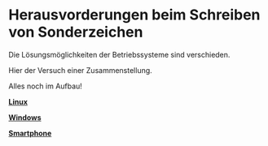 # Herausvorderungen beim Schreiben von Sonderzeichen

Die Lösungsmöglichkeiten der Betriebssysteme sind verschieden.

Hier der Versuch einer Zusammenstellung.

Alles noch im Aufbau!

**[Linux](Linux.md)**

**[Windows](Windows.md)**

**[Smartphone](Smartphone.md)**
